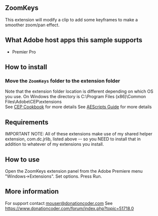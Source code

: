 ## ZoomKeys
This extension will modify a clip to add some keyframes to make a smoother zoom/pan effect.

## What Adobe host apps this sample supports
- Premier Pro

## How to install
### Move the `ZoomKeys` folder to the extension folder
Note that the extension folder location is different depending on which OS you use. 
On Windows the directory is C:\Program Files (x86)\Common Files\Adobe\CEP\extensions\
See [CEP Cookbook](https://github.com/Adobe-CEP/CEP-Resources/blob/master/CEP_8.x/Documentation/CEP%208.0%20HTML%20Extension%20Cookbook.md#extension-folders) for more details
See [AEScripts Guide](https://aescripts.com/knowledgebase/index/view/faq/zxp-installer-faq/) for more details

## Requirements
IMPORTANT NOTE: All of these extensions make use of my shared helper extension, com.dc.jrlib, listed above -- so you NEED to install that in addition to whatever of my extensions you install.

## How to use
Open the ZoomKeys extension panel from the Adobe Premiere menu "Windows->Extensions".
Set options.
Press Run.

## More information
For support contact mouser@donationcoder.com
See https://www.donationcoder.com/forum/index.php?topic=51718.0